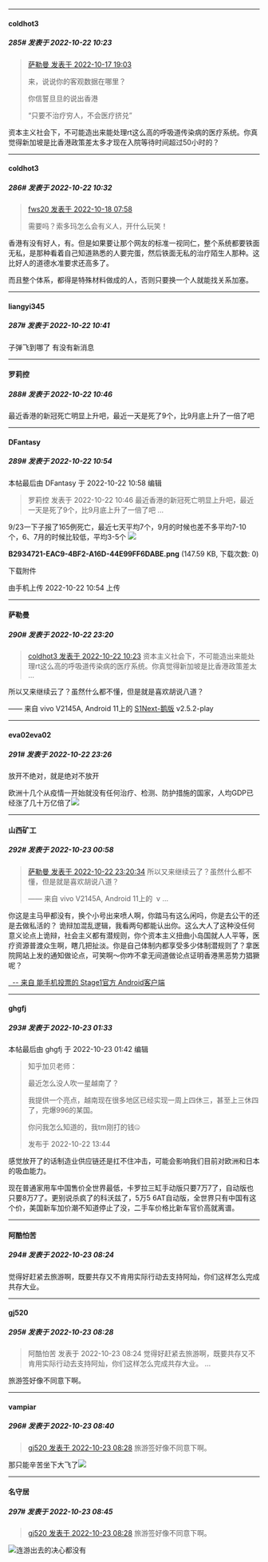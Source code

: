 

*****

####  coldhot3  
##### 285#       发表于 2022-10-22 10:23

<blockquote><a href="httphttps://bbs.saraba1st.com/2b/forum.php?mod=redirect&amp;goto=findpost&amp;pid=57959667&amp;ptid=2099162" target="_blank">萨勒曼 发表于 2022-10-17 19:03</a>

来，说说你的客观数据在哪里？

你信誓旦旦的说出香港

“只要不治疗穷人，不会医疗挤兑”</blockquote>
资本主义社会下，不可能造出来能处理rt这么高的呼吸道传染病的医疗系统。你真觉得新加坡是比香港政策差太多才现在入院等待时间超过50小时的？



*****

####  coldhot3  
##### 286#       发表于 2022-10-22 10:32

<blockquote><a href="httphttps://bbs.saraba1st.com/2b/forum.php?mod=redirect&amp;goto=findpost&amp;pid=57965229&amp;ptid=2099162" target="_blank">fws20 发表于 2022-10-18 07:58</a>

需要吗？索多玛怎么会有义人，开什么玩笑！</blockquote>
香港有没有好人，有。但是如果要让那个网友的标准一视同仁，整个系统都要铁面无私，是那种看着自己知道熟悉的人要完蛋，然后铁面无私的治疗陌生人那种。这比好人的道德水准要求还高多了。

而且整个体系，都得是特殊材料做成的人，否则只要换一个人就能找关系加塞。

*****

####  liangyi345  
##### 287#       发表于 2022-10-22 10:41

子弹飞到哪了 有没有新消息



*****

####  罗莉控  
##### 288#       发表于 2022-10-22 10:46

最近香港的新冠死亡明显上升吧，最近一天是死了9个，比9月底上升了一倍了吧



*****

####  DFantasy  
##### 289#       发表于 2022-10-22 10:54

 本帖最后由 DFantasy 于 2022-10-22 10:58 编辑 
<blockquote>罗莉控 发表于 2022-10-22 10:46
最近香港的新冠死亡明显上升吧，最近一天是死了9个，比9月底上升了一倍了吧 ...</blockquote>
9/23一下子报了165例死亡，最近七天平均7个，9月的时候也差不多平均7-10个，6、7月的时候比较低，平均3-5个

<img src="https://img.saraba1st.com/forum/202210/22/105427cxtqvu0dedmeomqv.png" referrerpolicy="no-referrer">

<strong>B2934721-EAC9-4BF2-A16D-44E99FF6DABE.png</strong> (147.59 KB, 下载次数: 0)

下载附件

由手机上传
2022-10-22 10:54 上传



*****

####  萨勒曼  
##### 290#       发表于 2022-10-22 23:20

<blockquote><a href="httphttps://bbs.saraba1st.com/2b/forum.php?mod=redirect&amp;goto=findpost&amp;pid=58035679&amp;ptid=2099162" target="_blank">coldhot3 发表于 2022-10-22 10:23</a>
资本主义社会下，不可能造出来能处理rt这么高的呼吸道传染病的医疗系统。你真觉得新加坡是比香港政策差太 ...</blockquote>
所以又来继续云了？虽然什么都不懂，但是就是喜欢胡说八道？

—— 来自 vivo V2145A, Android 11上的 [S1Next-鹅版](https://github.com/ykrank/S1-Next/releases) v2.5.2-play



*****

####  eva02eva02  
##### 291#       发表于 2022-10-22 23:26

放开不绝对，就是绝对不放开

欧洲十几个从疫情一开始就没有任何治疗、检测、防护措施的国家，人均GDP已经涨了几十万亿倍了<img src="https://static.saraba1st.com/image/smiley/face2017/067.png" referrerpolicy="no-referrer">



*****

####  山西矿工  
##### 292#       发表于 2022-10-23 00:58

<blockquote><a href="httphttps://bbs.saraba1st.com/2b/forum.php?mod=redirect&amp;goto=findpost&amp;pid=58047375&amp;ptid=2099162" target="_blank">萨勒曼 发表于 2022-10-22 23:20:34</a>
所以又来继续云了？虽然什么都不懂，但是就是喜欢胡说八道？

—— 来自 vivo V2145A, Android 11上的  v ...</blockquote>你这是主马甲都没有，换个小号出来喷人啊，你踏马有这么闲吗，你是去公干的还是去做私活的？
诡辩加混乱逻辑，我看两句都能认出你。这么大人了这种没任何意义论点上诡辩，社会主义都有潜规则，你个资本主义扭曲小岛国就人人平等，医疗资源普渡众生啊，瞎几把扯淡。你是自己体制内都享受多少体制潜规则了？拿医院网站上发的通知做论点，可笑啊～你咋不拿无间道做论点证明香港黑恶势力猖獗呢？

[  -- 来自 能手机投票的 Stage1官方 Android客户端](https://www.coolapk.com/apk/140634)



*****

####  ghgfj  
##### 293#       发表于 2022-10-23 01:33

 本帖最后由 ghgfj 于 2022-10-23 01:42 编辑 
<blockquote>知乎加贝老师：

最近怎么没人吹一星越南了？

我提供一个亮点，越南现在很多地区已经实现一周上四休三，甚至上三休四了，完爆996的某国。

你问我怎么知道的，我tm刚打的钱🤐

发布于 2022-10-22 13:44</blockquote>
感觉放开了的话制造业供应链还是扛不住冲击，可能会影响我们目前对欧洲和日本的吸血能力。

现在普通家用车中国售价全世界最低，卡罗拉三缸手动版只要7万7了，自动版也只要8万7了。更别说杀疯了的科沃兹了，5万5 6AT自动版，全世界只有中国有这个价，美国新车加价潮不知道停止了没，二手车价格比新车官价高就离谱。



*****

####  阿酷怕苦  
##### 294#       发表于 2022-10-23 08:24

觉得好赶紧去旅游啊，既要共存又不肯用实际行动去支持阿灿，你们这样怎么完成共存大业。

*****

####  gj520  
##### 295#       发表于 2022-10-23 08:28

<blockquote>阿酷怕苦 发表于 2022-10-23 08:24
觉得好赶紧去旅游啊，既要共存又不肯用实际行动去支持阿灿，你们这样怎么完成共存大业。 ...</blockquote>
旅游签好像不同意下啊。



*****

####  vampiar  
##### 296#       发表于 2022-10-23 08:40

<blockquote><a href="httphttps://bbs.saraba1st.com/2b/forum.php?mod=redirect&amp;goto=findpost&amp;pid=58049604&amp;ptid=2099162" target="_blank">gj520 发表于 2022-10-23 08:28</a>
旅游签好像不同意下啊。</blockquote>
那只能辛苦坐下大飞了<img src="https://static.saraba1st.com/image/smiley/face2017/067.png" referrerpolicy="no-referrer">



*****

####  名守居  
##### 297#       发表于 2022-10-23 08:45

<blockquote><a href="httphttps://bbs.saraba1st.com/2b/forum.php?mod=redirect&amp;goto=findpost&amp;pid=58049604&amp;ptid=2099162" target="_blank">gj520 发表于 2022-10-23 08:28</a>
旅游签好像不同意下啊。</blockquote>
<img src="https://static.saraba1st.com/image/smiley/face2017/067.png" referrerpolicy="no-referrer">连游出去的决心都没有

